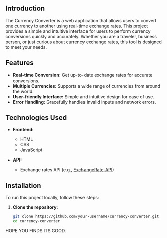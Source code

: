 
## Introduction
The Currency Converter is a web application that allows users to convert one currency to another using real-time exchange rates. This project provides a simple and intuitive interface for users to perform currency conversions quickly and accurately. Whether you are a traveler, business person, or just curious about currency exchange rates, this tool is designed to meet your needs.

## Features
- **Real-time Conversion:** Get up-to-date exchange rates for accurate conversions.
- **Multiple Currencies:** Supports a wide range of currencies from around the world.
- **User-friendly Interface:** Simple and intuitive design for ease of use.
- **Error Handling:** Gracefully handles invalid inputs and network errors.

## Technologies Used
- **Frontend:**
  - HTML
  - CSS
  - JavaScript
    

- **API:**
  - Exchange rates API (e.g., [ExchangeRate-API](https://www.exchangerate-api.com/))
    

## Installation
To run this project locally, follow these steps:

1. **Clone the repository:**
   ```bash
   git clone https://github.com/your-username/currency-converter.git
   cd currency-converter

HOPE YOU FINDS ITS GOOD.